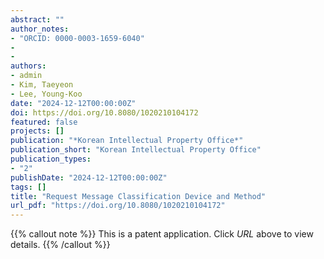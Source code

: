 ```yaml
---
abstract: ""
author_notes:
- "ORCID: 0000-0003-1659-6040"
- 
-
authors:
- admin
- Kim, Taeyeon
- Lee, Young-Koo
date: "2024-12-12T00:00:00Z"
doi: https://doi.org/10.8080/1020210104172
featured: false
projects: []
publication: "*Korean Intellectual Property Office*"
publication_short: "Korean Intellectual Property Office"
publication_types:
- "2"
publishDate: "2024-12-12T00:00:00Z"
tags: []
title: "Request Message Classification Device and Method"
url_pdf: "https://doi.org/10.8080/1020210104172"
---
```

{{% callout note %}}
This is a patent application. Click *URL* above to view details.
{{% /callout %}}
